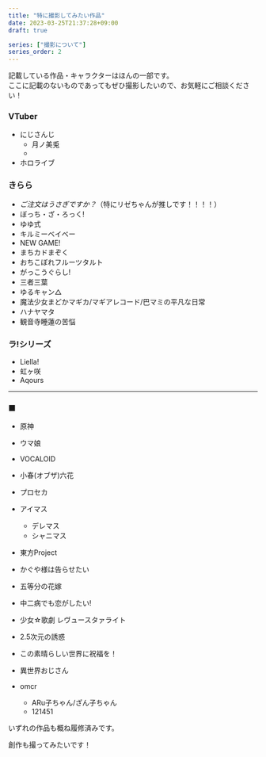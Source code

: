 ```yaml
---
title: "特に撮影してみたい作品"
date: 2023-03-25T21:37:28+09:00
draft: true

series: ["撮影について"]
series_order: 2
---
```


記載している作品・キャラクターはほんの一部です。   
ここに記載のないものであってもぜひ撮影したいので、お気軽にご相談ください！

### VTuber

* にじさんじ
  * 月ノ美兎
  * 
* ホロライブ

### きらら

* *ご注文はうさぎですか？*（特にリゼちゃんが推しです！！！！）
* ぼっち・ざ・ろっく!
* ゆゆ式
* キルミーベイベー
* NEW GAME!
* まちカドまぞく
* おちこぼれフルーツタルト
* がっこうぐらし!
* 三者三葉
* ゆるキャン△
* 魔法少女まどかマギカ/マギアレコード/巴マミの平凡な日常
* ハナヤマタ
* 観音寺睡蓮の苦悩

### ラ!シリーズ

* Liella!
* 虹ヶ咲
* Aqours

---

### ■ 

* 原神
* ウマ娘

* VOCALOID
* 小春(オブザ)六花
* プロセカ

* アイマス
  * デレマス
  * シャニマス

* 東方Project

* かぐや様は告らせたい
* 五等分の花嫁
* 中二病でも恋がしたい!
* 少女☆歌劇 レヴュースタァライト
* 2.5次元の誘惑
* この素晴らしい世界に祝福を！
* 異世界おじさん

* omcr
  * ARu子ちゃん/ざん子ちゃん
  * 121451

いずれの作品も概ね履修済みです。

創作も撮ってみたいです！
